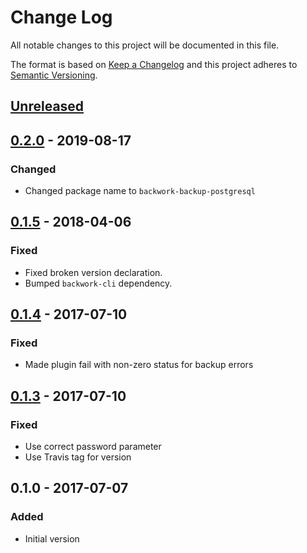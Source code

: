 # Change Log
All notable changes to this project will be documented in this file.

The format is based on [Keep a Changelog](http://keepachangelog.com/)
and this project adheres to [Semantic Versioning](http://semver.org/).

## [Unreleased]

## [0.2.0][] - 2019-08-17
### Changed
- Changed package name to `backwork-backup-postgresql`

## [0.1.5][] - 2018-04-06
### Fixed
-   Fixed broken version declaration.
-   Bumped `backwork-cli` dependency.

## [0.1.4][] - 2017-07-10
### Fixed
-   Made plugin fail with non-zero status for backup errors

## [0.1.3][] - 2017-07-10
### Fixed
-   Use correct password parameter
-   Use Travis tag for version

## 0.1.0 - 2017-07-07
### Added
-   Initial version

[Unreleased]: https://github.com/IBM/backwork-backup-postgresql/compare/0.2.0...HEAD
[0.2.0]: https://github.com/IBM/backwork-backup-postgresql/compare/0.1.5...0.2.0
[0.1.5]: https://github.com/IBM/backwork-backup-postgresql/compare/0.1.4...0.1.5
[0.1.4]: https://github.com/IBM/backwork-backup-postgresql/compare/0.1.3...0.1.4
[0.1.3]: https://github.com/IBM/backwork-backup-postgresql/compare/0.1.0...0.1.3

